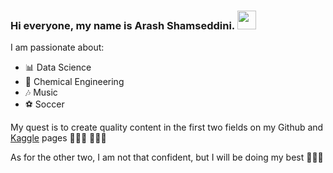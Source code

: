 ### Hi everyone, my name is Arash Shamseddini. <img src="https://raw.githubusercontent.com/MartinHeinz/MartinHeinz/master/wave.gif" width="30px">


I am passionate about:

- 📊 Data Science
- 📐 Chemical Engineering
- 🎶 Music
- ⚽ Soccer

My quest is to create quality content in the first two fields on my Github and [Kaggle](https://www.kaggle.com/arashshamseddini) pages 💪💪💪 🚀🚀🚀

As for the other two, I am not that confident, but I will be doing my best 🤞🤞🤞

